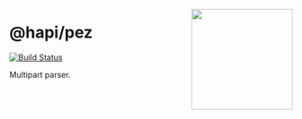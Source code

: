 <a href="http://hapijs.com"><img src="https://raw.githubusercontent.com/hapijs/assets/master/images/family.png" width="180px" align="right" /></a>

# @hapi/pez

[![Build Status](https://travis-ci.org/hapijs/pez.svg?branch=master)](https://travis-ci.org/hapijs/pez)

Multipart parser.
